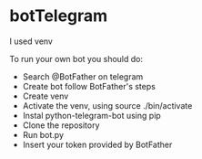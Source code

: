 # botTelegram
I used venv

To run your own bot you should do:
  - Search @BotFather on telegram
  - Create bot follow BotFather's steps
  - Create venv
  - Activate the venv, using source ./bin/activate
  - Instal python-telegram-bot using pip
  - Clone the repository
  - Run bot.py
  - Insert your token provided by BotFather
